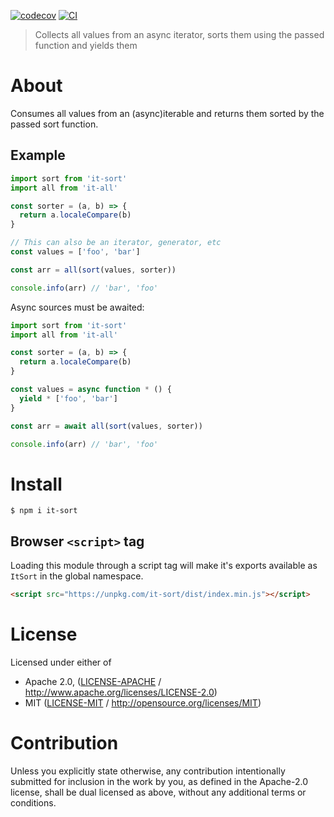 [![codecov](https://img.shields.io/codecov/c/github/achingbrain/it.svg?style=flat-square)](https://codecov.io/gh/achingbrain/it)
[![CI](https://img.shields.io/github/actions/workflow/status/achingbrain/it/js-test-and-release.yml?branch=master\&style=flat-square)](https://github.com/achingbrain/it/actions/workflows/js-test-and-release.yml?query=branch%3Amaster)

> Collects all values from an async iterator, sorts them using the passed function and yields them

# About

Consumes all values from an (async)iterable and returns them sorted by the passed sort function.

## Example

```javascript
import sort from 'it-sort'
import all from 'it-all'

const sorter = (a, b) => {
  return a.localeCompare(b)
}

// This can also be an iterator, generator, etc
const values = ['foo', 'bar']

const arr = all(sort(values, sorter))

console.info(arr) // 'bar', 'foo'
```

Async sources must be awaited:

```javascript
import sort from 'it-sort'
import all from 'it-all'

const sorter = (a, b) => {
  return a.localeCompare(b)
}

const values = async function * () {
  yield * ['foo', 'bar']
}

const arr = await all(sort(values, sorter))

console.info(arr) // 'bar', 'foo'
```

# Install

```console
$ npm i it-sort
```

## Browser `<script>` tag

Loading this module through a script tag will make it's exports available as `ItSort` in the global namespace.

```html
<script src="https://unpkg.com/it-sort/dist/index.min.js"></script>
```

# License

Licensed under either of

- Apache 2.0, ([LICENSE-APACHE](LICENSE-APACHE) / <http://www.apache.org/licenses/LICENSE-2.0>)
- MIT ([LICENSE-MIT](LICENSE-MIT) / <http://opensource.org/licenses/MIT>)

# Contribution

Unless you explicitly state otherwise, any contribution intentionally submitted for inclusion in the work by you, as defined in the Apache-2.0 license, shall be dual licensed as above, without any additional terms or conditions.
